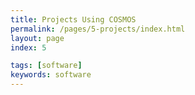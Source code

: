 ```yaml
---
title: Projects Using COSMOS
permalink: /pages/5-projects/index.html
layout: page
index: 5

tags: [software]
keywords: software
---
```

